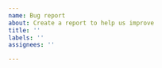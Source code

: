 ```yaml
---
name: Bug report
about: Create a report to help us improve
title: ''
labels: ''
assignees: ''

---
```


<!--
Before filing this issue:
* If the issue happens on JRuby or TruffleRuby, and does not happen on CRuby (please check), file an issue there instead. It's very unlikely ruby/setup-ruby is the cause.
* Try to reproduce the issue locally by following the workflow steps (including all all commands done by ruby/setup-ruby, except for `Downloading Ruby` & `Extracting Ruby`). If it does reproduce locally, it's not a ruby/setup-ruby issue.

Please provide:
* the code of or a link to the workflow used
* the link to the log of a failed workflow job
* the command and output of the step failing
-->
